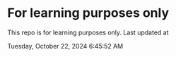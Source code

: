 # For learning purposes only
This repo is for learning purposes only.
Last updated at

Tuesday, October 22, 2024 6:45:52 AM

